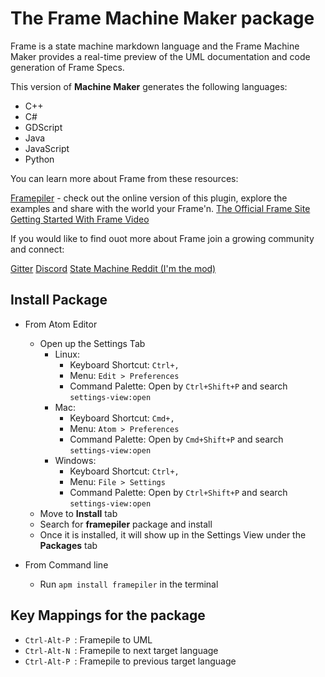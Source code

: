 # The Frame Machine Maker package

Frame is a state machine markdown language and the Frame Machine Maker provides a real-time preview of the UML documentation and code generation of Frame Specs. 

This version of **Machine Maker** generates the following languages:

* C++
* C#
* GDScript
* Java
* JavaScript
* Python  

You can learn more about Frame from these resources:

[Framepiler](https://framepiler.frame-lang.org/) - check out the online version of this plugin, explore the examples and share with the world your Frame'n.
[The Official Frame Site](https://frame-lang.org)
[Getting Started With Frame Video](https://youtu.be/MfOIQfuPw30)

If you would like to find ouot more about Frame join a growing community and connect:

[Gitter](https://gitter.im/frame-language/community)
[Discord](https://discord.com/invite/CfbU4QCbSD)
[State Machine Reddit (I'm the mod)](https://www.reddit.com/r/statemachines/)



## Install Package

* From Atom Editor
  * Open up the Settings Tab
    * Linux:
      * Keyboard Shortcut: `Ctrl+,`
      * Menu: `Edit > Preferences`
      * Command Palette: Open by `Ctrl+Shift+P` and search `settings-view:open`
    * Mac:
      * Keyboard Shortcut: `Cmd+,`
      * Menu: `Atom > Preferences`
      * Command Palette: Open by `Cmd+Shift+P` and search `settings-view:open`
    * Windows:
      * Keyboard Shortcut: `Ctrl+,`
      * Menu: `File > Settings`
      * Command Palette: Open by `Ctrl+Shift+P` and search `settings-view:open`
  * Move to **Install** tab
  * Search for **framepiler** package and install
  * Once it is installed, it will show up in the Settings View under the **Packages** tab

* From Command line
  * Run `apm install framepiler` in the terminal

## Key Mappings for the package

* `Ctrl-Alt-P `: Framepile to UML
* `Ctrl-Alt-N `: Framepile to next target language
* `Ctrl-Alt-P `: Framepile to previous target language
